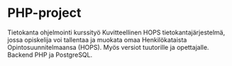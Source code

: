 # PHP-project

Tietokanta ohjelmointi kurssityö
Kuvitteellinen HOPS tietokantajärjestelmä,  
jossa opiskelija voi tallentaa ja muokata omaa Henkilökataista Opintosuunnitelmaansa (HOPS).
Myös versiot tuutorille ja opettajalle.
Backend PHP ja PostgreSQL.
